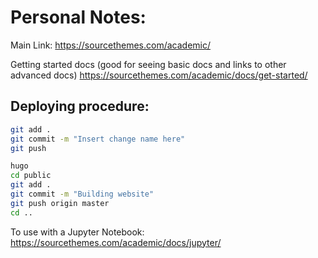 # Personal Notes:


Main Link:
https://sourcethemes.com/academic/

Getting started docs (good for seeing basic docs and links to other advanced docs)
https://sourcethemes.com/academic/docs/get-started/





## Deploying procedure:
```bash
git add .
git commit -m "Insert change name here"
git push

hugo
cd public
git add .
git commit -m "Building website"
git push origin master
cd ..
```



To use with a Jupyter Notebook:
https://sourcethemes.com/academic/docs/jupyter/
